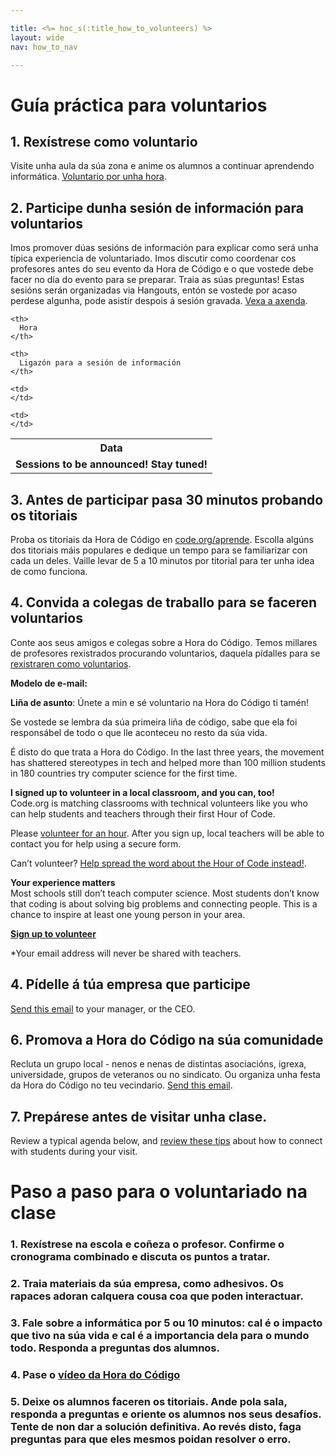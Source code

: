 ```yaml
---

title: <%= hoc_s(:title_how_to_volunteers) %>
layout: wide
nav: how_to_nav

---
```


# Guía práctica para voluntarios

## 1. Rexístrese como voluntario

Visite unha aula da súa zona e anime os alumnos a continuar aprendendo informática. [Voluntario por unha hora](https://code.org/volunteer/engineer).

## 2. Participe dunha sesión de información para voluntarios

Imos promover dúas sesións de información para explicar como será unha típica experiencia de voluntariado. Imos discutir como coordenar cos profesores antes do seu evento da Hora de Código e o que vostede debe facer no día do evento para se preparar. Traia as súas preguntas! Estas sesións serán organizadas via Hangouts, entón se vostede por acaso perdese algunha, pode asistir despois á sesión gravada. [Vexa a axenda](https://docs.google.com/document/d/1y2PjgICSEnYGTD7MT1mvLS6RvA9BJDG4zWheD0ZFIUo/edit?usp=sharing).

<table>
  <tr>
    <th>
      Data
    </th>
    
    <th>
      Hora
    </th>
    
    <th>
      Ligazón para a sesión de información
    </th>
  </tr>
  
  <tr>
    <td>
      <strong>Sessions to be announced! Stay tuned!</strong>
    </td>
    
    <td>
    </td>
    
    <td>
    </td>
  </tr>
</table>

## 3. Antes de participar pasa 30 minutos probando os titoriais

Proba os titoriais da Hora de Código en [code.org/aprende](https://code.org/learn). Escolla algúns dos titoriais máis populares e dedique un tempo para se familiarizar con cada un deles. Vaille levar de 5 a 10 minutos por titorial para ter unha idea de como funciona.

## 4. Convida a colegas de traballo para se faceren voluntarios

Conte aos seus amigos e colegas sobre a Hora do Código. Temos millares de profesores rexistrados procurando voluntarios, daquela pídalles para se [rexistraren como voluntarios](https://code.org/volunteer).

**Modelo de e-mail:**

**Liña de asunto**: Únete a min e sé voluntario na Hora do Código ti tamén!

Se vostede se lembra da súa primeira liña de código, sabe que ela foi responsábel de todo o que lle aconteceu no resto da súa vida.

É disto do que trata a Hora do Código. In the last three years, the movement has shattered stereotypes in tech and helped more than 100 million students in 180 countries try computer science for the first time.

**I signed up to volunteer in a local classroom, and you can, too!**   
Code.org is matching classrooms with technical volunteers like you who can help students and teachers through their first Hour of Code.

Please [volunteer for an hour](https://code.org/volunteer/engineer). After you sign up, local teachers will be able to contact you for help using a secure form.

Can’t volunteer? [Help spread the word about the Hour of Code instead!](https://hourofcode.com/promote).

**Your experience matters**  
Most schools still don’t teach computer science. Most students don’t know that coding is about solving big problems and connecting people. This is a chance to inspire at least one young person in your area.

**[Sign up to volunteer](https://code.org/volunteer/engineer)**

*Your email address will never be shared with teachers.

## 4. Pídelle á túa empresa que participe

[Send this email](https://hourofcode.com/promote/resources#email) to your manager, or the CEO.

## 6. Promova a Hora do Código na súa comunidade

Recluta un grupo local - nenos e nenas de distintas asociacións, igrexa, universidade, grupos de veteranos ou no sindicato. Ou organiza unha festa da Hora do Código no teu vecindario. [Send this email](https://hourofcode.com/promote/resources#email).

## 7. Prepárese antes de visitar unha clase.

Review a typical agenda below, and [review these tips](https://code.org/files/CSTT_Volunteers.pdf) about how to connect with students during your visit.

# Paso a paso para o voluntariado na clase

### 1. Rexístrese na escola e coñeza o profesor. Confirme o cronograma combinado e discuta os puntos a tratar.

### 2. Traia materiais da súa empresa, como adhesivos. Os rapaces adoran calquera cousa coa que poden interactuar.

### 3. Fale sobre a informática por 5 ou 10 minutos: cal é o impacto que tivo na súa vida e cal é a importancia dela para o mundo todo. Responda a preguntas dos alumnos.

### 4. Pase o [vídeo da Hora do Código](https://www.youtube.com/watch?v=2DxWIxec6yo)

### 5. Deixe os alumnos faceren os titoriais. Ande pola sala, responda a preguntas e oriente os alumnos nos seus desafíos. Tente de non dar a solución definitiva. Ao revés disto, faga preguntas para que eles mesmos poidan resolver o erro.